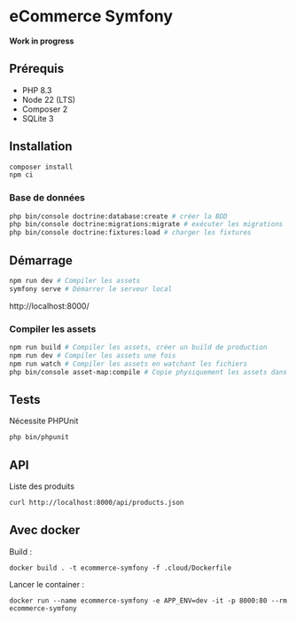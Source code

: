 # eCommerce Symfony
**Work in progress**

## Prérequis
- PHP 8.3
- Node 22 (LTS)
- Composer 2
- SQLite 3

## Installation
```bash
composer install
npm ci
```
### Base de données
```bash
php bin/console doctrine:database:create # créer la BDD
php bin/console doctrine:migrations:migrate # exécuter les migrations
php bin/console doctrine:fixtures:load # charger les fixtures
```

## Démarrage
```bash
npm run dev # Compiler les assets
symfony serve # Démarrer le serveur local
```
http://localhost:8000/

### Compiler les assets
```bash
npm run build # Compiler les assets, créer un build de production
npm run dev # Compiler les assets une fois
npm run watch # Compiler les assets en watchant les fichiers
php bin/console asset-map:compile # Copie physiquement les assets dans public/assets/ pour la production
```

## Tests
Nécessite PHPUnit
```bash
php bin/phpunit
```

## API
Liste des produits
```bash
curl http://localhost:8000/api/products.json
```
## Avec docker
Build :
 ```shell
docker build . -t ecommerce-symfony -f .cloud/Dockerfile
```
Lancer le container : 
 ```shell
docker run --name ecommerce-symfony -e APP_ENV=dev -it -p 8000:80 --rm ecommerce-symfony
```

